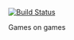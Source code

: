 [![Build Status](https://travis-ci.org/andybeers/gameshelf.svg?branch=master)](https://travis-ci.org/andybeers/gameshelf)

Games on games
